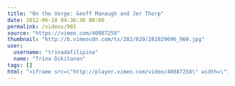 ```yaml
---
title: "On the Verge: Geoff Manaugh and Jer Thorp"
date: 2012-06-18 04:36:36 00:00
permalink: /videos/901
source: "https://vimeo.com/40887258"
thumbnail: "http://b.vimeocdn.com/ts/282/829/282829696_960.jpg"
user:
  username: "trinadafilipina"
  name: "Trina Dikitanan"
tags: []
html: "<iframe src=\"http://player.vimeo.com/video/40887258\" width=\"1280\" height=\"720\" frameborder=\"0\" webkitAllowFullScreen mozallowfullscreen allowFullScreen></iframe>"
---
```


